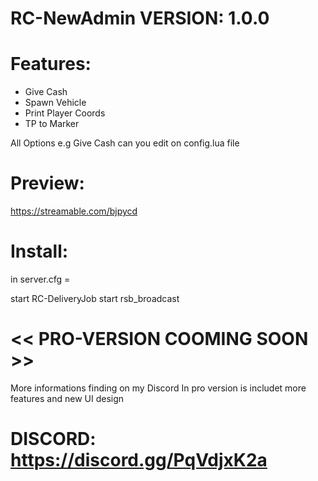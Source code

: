 # RC-NewAdmin VERSION: 1.0.0


# Features:
- Give Cash
- Spawn Vehicle
- Print Player Coords
- TP to Marker

All Options e.g Give Cash can you edit on config.lua file

# Preview: 
https://streamable.com/bjpycd

# Install: 

in server.cfg =

start RC-DeliveryJob
start rsb_broadcast



 # << PRO-VERSION COOMING SOON >>

More informations finding on my Discord
In pro version is includet more features and new UI design
# DISCORD: https://discord.gg/PqVdjxK2a
